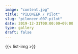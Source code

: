 ```yaml
---
image: "content.jpg"
title: "PILONEER / Pilot"
slug: "piloneer-007-pilot"
date: 2019-12-31T00:00:00+09:00
type: gallery
draft: false
---
```

{{< list-img >}}